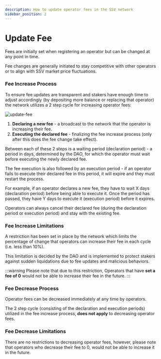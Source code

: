 ```yaml
---
description: How to update operator fees in the SSV network
sidebar_position: 2
---
```


# Update Fee

Fees are initially set when registering an operator but can be changed at any point in time.

Fee changes are generally initiated to stay competitive with other operators or to align with SSV market price fluctuations.

### Fee Increase Process

To ensure fee updates are transparent and stakers have enough time to adjust accordingly (by depositing more balance or replacing that operator) the network utilizes a 2 step cycle for increasing operator fees:

![update-fee](/img/update-fee-1.avif)

1. **Declaring a new fee** - a broadcast to the network that the operator is increasing their fee.
2. **Executing the declared fee** - finalizing the fee increase process (only after this does the fee change take effect).

Between each of these 2 steps is a waiting period (declaration period) - a period in days, determined by the DAO, for which the operator must wait before executing the newly declared fee.

The fee execution is also followed by an execution period - if an operator fails to execute their declared fee in this period, it will expire and they must restart the process.

For example, if an operator declares a new fee, they have to wait X days (declaration period) before being able to execute it. Once the period has passed, they have Y days to execute it (execution period) before it expires.

Operators can always cancel their declared fee (during the declaration period or execution period) and stay with the existing fee.

### Fee Increase Limitations

A restriction has been set in place by the network which limits the percentage of change that operators can increase their fee in each cycle (i.e. less than 10%).

This limitation is decided by the DAO and is implemented to protect stakers against sudden liquidations due to fee updates and malicious behaviors.

:::warning
Please note that due to this restriction, Operators that have **set a fee of 0** would not be able to increase their fee in the future.
:::

### Fee Decrease Process

Operator fees can be decreased immediately at any time by operators.

The 2 step cycle (consisting of the declaration and execution periods) utilized in the fee increase process, **does not apply** to decreasing operator fees.

### Fee Decrease Limitations

There are no restrictions to decreasing operator fees, however, please note that operators who decrease their fee to 0, would not be able to increase it in the future.
